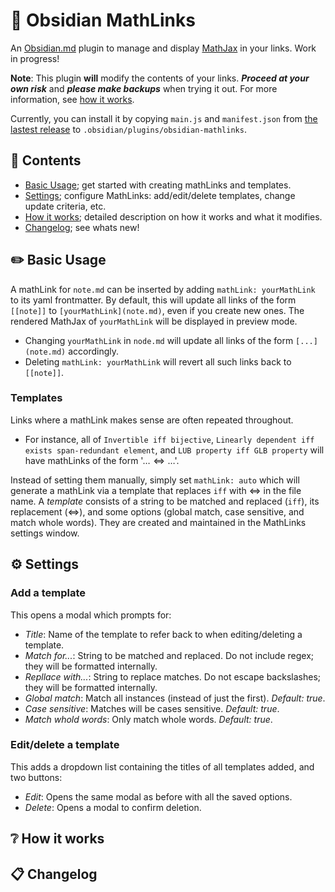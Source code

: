 # :symbols: Obsidian MathLinks

An [Obsidian.md](https://obsidian.md) plugin to manage and display [MathJax](https://www.mathjax.org/) in your links. Work in progress!

**Note**: This plugin **will** modify the contents of your links. **_Proceed at your own risk_** and **_please make backups_** when trying it out. For more information, see [how it works](https://github.com/zhaoshenzhai/obsidian-mathlinks#grey_question-how-it-works).

Currently, you can install it by copying `main.js` and `manifest.json` from [the lastest release](https://github.com/zhaoshenzhai/obsidian-mathlinks/releases/tag/0.0.1) to `.obsidian/plugins/obsidian-mathlinks`.

## :bookmark_tabs: Contents
* [Basic Usage](https://github.com/zhaoshenzhai/obsidian-mathlinks#pencil2-basic-usage); get started with creating mathLinks and templates.
* [Settings](https://github.com/zhaoshenzhai/obsidian-mathlinks#gear-settings); configure MathLinks: add/edit/delete templates, change update criteria, etc.
* [How it works](https://github.com/zhaoshenzhai/obsidian-mathlinks#grey_question-how-it-works); detailed description on how it works and what it modifies.
* [Changelog](https://github.com/zhaoshenzhai/obsidian-mathlinks#clipboard-changelog); see whats new!

## :pencil2: Basic Usage

A mathLink for `note.md` can be inserted by adding `mathLink: yourMathLink` to its yaml frontmatter. By default, this will update all links of the form `[[note]]` to `[yourMathLink](note.md)`, even if you create new ones. The rendered MathJax of `yourMathLink` will be displayed in preview mode.
* Changing `yourMathLink` in `node.md` will update all links of the form `[...](note.md)` accordingly.
* Deleting `mathLink: yourMathLink` will revert all such links back to `[[note]]`.

### Templates
Links where a mathLink makes sense are often repeated throughout.
* For instance, all of `Invertible iff bijective`, `Linearly dependent iff exists span-redundant element`, and `LUB property iff GLB property` will have mathLinks of the form '$\dots\Leftrightarrow\dots$'.

Instead of setting them manually, simply set `mathLink: auto` which will generate a mathLink via a template that replaces `iff` with $\Leftrightarrow$ in the file name. A _template_ consists of a string to be matched and replaced (`iff`), its replacement ($\Leftrightarrow$), and some options (global match, case sensitive, and match whole words). They are created and maintained in the MathLinks settings window.

## :gear: Settings

### Add a template
This opens a modal which prompts for:
* _Title_: Name of the template to refer back to when editing/deleting a template.
* _Match for..._: String to be matched and replaced. Do not include regex; they will be formatted internally.
* _Repllace with..._: String to replace matches. Do not escape backslashes; they will be formatted internally.
* _Global match_: Match all instances (instead of just the first). _Default: true_.
* _Case sensitive_: Matches will be cases sensitive. _Default: true_.
* _Match whold words_: Only match whole words. _Default: true_.

### Edit/delete a template
This adds a dropdown list containing the titles of all templates added, and two buttons:
* _Edit_: Opens the same modal as before with all the saved options.
* _Delete_: Opens a modal to confirm deletion.

## :grey_question: How it works



## :clipboard: Changelog


